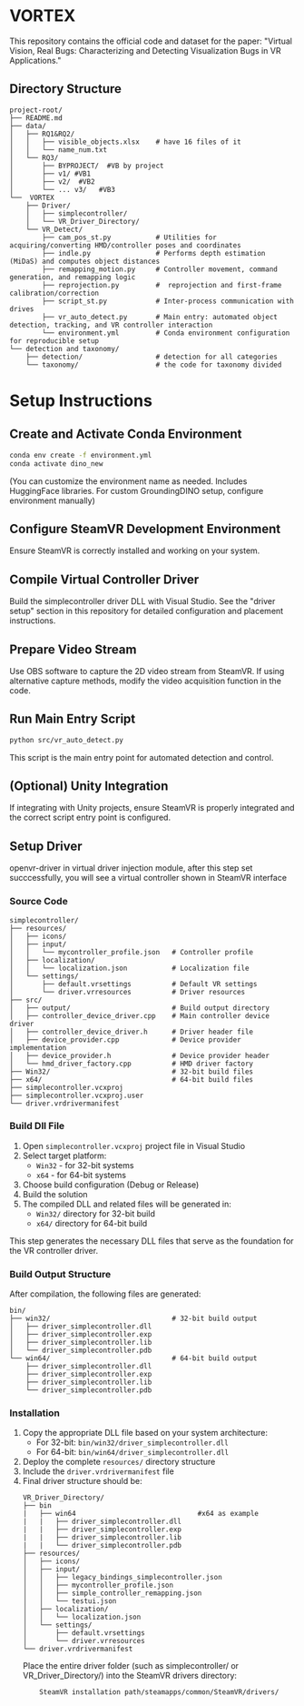 # VORTEX
This repository contains the official code and dataset for the paper:
"Virtual Vision, Real Bugs: Characterizing and Detecting Visualization Bugs in VR Applications."

## Directory Structure
```
project-root/
├── README.md
├── data/
│   ├── RQ1&RQ2/
│   │   ├── visible_objects.xlsx    # have 16 files of it 
│   │   └── name_num.txt
│   └── RQ3/
│       ├── BYPROJECT/  #VB by project
│       ├── v1/ #VB1
│       ├── v2/  #VB2
│       └── ... v3/   #VB3
└──  VORTEX
    ├── Driver/
    │   ├── simplecontroller/
    │   └── VR_Driver_Directory/
    └── VR_Detect/
        ├── cam_pos_st.py           # Utilities for acquiring/converting HMD/controller poses and coordinates
        ├── indle.py                # Performs depth estimation (MiDaS) and computes object distances
        ├── remapping_motion.py     # Controller movement, command generation, and remapping logic
        ├── reprojection.py         #  reprojection and first-frame calibration/correction
        ├── script_st.py            # Inter-process communication with drives
        ├── vr_auto_detect.py       # Main entry: automated object detection, tracking, and VR controller interaction
        └── environment.yml         # Conda environment configuration for reproducible setup
└── detection and taxonomy/
    ├── detection/                  # detection for all categories
    └── taxonomy/                   # the code for taxonomy divided

```
# Setup Instructions

## Create and Activate Conda Environment

```bash
conda env create -f environment.yml
conda activate dino_new
```
(You can customize the environment name as needed. Includes HuggingFace libraries. For custom GroundingDINO setup, configure environment manually)

## Configure SteamVR Development Environment

Ensure SteamVR is correctly installed and working on your system.

## Compile Virtual Controller Driver

Build the simplecontroller driver DLL with Visual Studio. See the "driver setup" section in this repository for detailed configuration and placement instructions.

## Prepare Video Stream

Use OBS software to capture the 2D video stream from SteamVR. If using alternative capture methods, modify the video acquisition function in the code.

## Run Main Entry Script

```bash
python src/vr_auto_detect.py
```

This script is the main entry point for automated detection and control.

## (Optional) Unity Integration

If integrating with Unity projects, ensure SteamVR is properly integrated and the correct script entry point is configured.


## Setup Driver

openvr-driver in virtual driver injection module, after this step set succcessfully, you will see a virtual controller shown in SteamVR interface

### Source Code
```
simplecontroller/
├── resources/
│   ├── icons/
│   ├── input/
│   │   └── mycontroller_profile.json   # Controller profile
│   ├── localization/
│   │   └── localization.json           # Localization file
│   └── settings/
│       ├── default.vrsettings          # Default VR settings
│       └── driver.vrresources          # Driver resources
├── src/
│   ├── output/                         # Build output directory
│   ├── controller_device_driver.cpp    # Main controller device driver
│   ├── controller_device_driver.h      # Driver header file
│   ├── device_provider.cpp             # Device provider implementation
│   ├── device_provider.h               # Device provider header
│   └── hmd_driver_factory.cpp          # HMD driver factory
├── Win32/                              # 32-bit build files
├── x64/                                # 64-bit build files
├── simplecontroller.vcxproj        
├── simplecontroller.vcxproj.user      
└── driver.vrdrivermanifest             
```

### Build Dll File

1. Open `simplecontroller.vcxproj` project file in Visual Studio
2. Select target platform:
   - `Win32` - for 32-bit systems
   - `x64` - for 64-bit systems
3. Choose build configuration (Debug or Release)
4. Build the solution
5. The compiled DLL and related files will be generated in:
   - `Win32/` directory for 32-bit build
   - `x64/` directory for 64-bit build

This step generates the necessary DLL files that serve as the foundation for the VR controller driver.

### Build Output Structure
After compilation, the following files are generated:
```
bin/
├── win32/                              # 32-bit build output
│   ├── driver_simplecontroller.dll
│   ├── driver_simplecontroller.exp 
│   ├── driver_simplecontroller.lib    
│   └── driver_simplecontroller.pdb   
└── win64/                              # 64-bit build output
    ├── driver_simplecontroller.dll   
    ├── driver_simplecontroller.exp   
    ├── driver_simplecontroller.lib     
    └── driver_simplecontroller.pdb     
```

### Installation
1. Copy the appropriate DLL file based on your system architecture:
   - For 32-bit: `bin/win32/driver_simplecontroller.dll`
   - For 64-bit: `bin/win64/driver_simplecontroller.dll`
2. Deploy the complete `resources/` directory structure
3. Include the `driver.vrdrivermanifest` file
4. Final driver structure should be:
   ```
   VR_Driver_Directory/
   ├── bin
   |   ├── win64                              #x64 as example
   |   |   ├── driver_simplecontroller.dll   
   |   |   ├── driver_simplecontroller.exp   
   |   |   ├── driver_simplecontroller.lib     
   |   |   └── driver_simplecontroller.pdb   
   ├── resources/
   │   ├── icons/
   │   ├── input/
   │   │   ├── legacy_bindings_simplecontroller.json
   │   │   ├── mycontroller_profile.json
   │   │   ├── simple_controller_remapping.json
   │   │   └── testui.json
   │   ├── localization/
   │   │   └── localization.json
   │   └── settings/
   │       ├── default.vrsettings
   │       └── driver.vrresources
   └── driver.vrdrivermanifest
   ```
   Place the entire driver folder (such as simplecontroller/ or VR_Driver_Directory/) into the SteamVR drivers directory:
    ```
        SteamVR installation path/steamapps/common/SteamVR/drivers/
    ```
